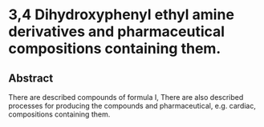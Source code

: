 # 3,4 Dihydroxyphenyl ethyl amine derivatives and pharmaceutical compositions containing them.

## Abstract
There are described compounds of formula I, There are also described processes for producing the compounds and pharmaceutical, e.g. cardiac, compositions containing them.